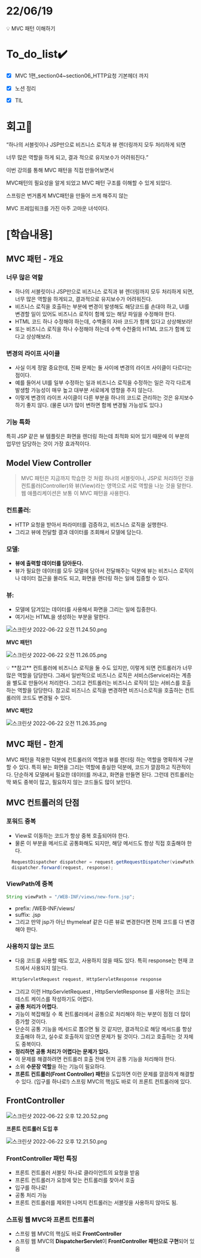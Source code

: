 # 22/06/19
<aside>
💡 MVC 패턴 이해하기

</aside>

# To_do_list✔️


- [x]  MVC 1편_section04~section06_HTTP요청 기본헤더 까지
- [x]  노션 정리
- [x]  TIL


# 회고🤔

“하나의 서블릿이나 JSP만으로 비즈니스 로직과 뷰 렌더링까지 모두 처리하게 되면

너무 많은 역할을 하게 되고, 결과 적으로 유지보수가 어려워진다.”

이번 강의를 통해 MVC 패턴을 직접 만들어보면서 

MVC패턴의 필요성을 알게 되었고 MVC 패턴 구조를 이해할 수 있게 되었다.

스프링은 번거롭게 MVC패턴을 만들어 쓰게 해주지 않는

MVC 프레임워크를 가진 아주 고마운 녀석이다.

# [학습내용]



## **MVC 패턴 - 개요**

### **너무 많은 역할**

- 하나의 서블릿이나 JSP만으로 비즈니스 로직과 뷰 렌더링까지 모두 처리하게 되면, 너무 많은 역할을
하게되고, 결과적으로 유지보수가 어려워진다.
- 비즈니스 로직을 호출하는 부분에 변경이 발생해도 해당코드를 손대야 하고, UI를 변경할 일이 있어도 비즈니스 로직이 함께 있는 해당 파일을 수정해야 한다.
- HTML 코드 하나 수정해야 하는데, 수백줄의 자바 코드가 함께 있다고 상상해보라!
- 또는 비즈니스 로직을 하나 수정해야 하는데 수백 수천줄의 HTML 코드가 함께 있다고 상상해보라.

### **변경의 라이프 사이클**

- 사실 이게 정말 중요한데, 진짜 문제는 둘 사이에 변경의 라이프 사이클이 다르다는 점이다.
- 예를 들어서 UI를 일부 수정하는 일과 비즈니스 로직을 수정하는 일은 각각 다르게 발생할 가능성이 매우 높고 대부분 서로에게 영향을 주지 않는다.
- 이렇게 변경의 라이프 사이클이 다른 부분을 하나의 코드로 관리하는 것은 유지보수하기 좋지 않다. 
(물론 UI가 많이 변하면 함께 변경될 가능성도 있다.)

### **기능 특화**

특히 JSP 같은 뷰 템플릿은 화면을 렌더링 하는데 최적화 되어 있기 때문에 이 부분의 업무만 담당하는 것이
가장 효과적이다.

## **Model View Controller**

> MVC 패턴은 지금까지 학습한 것 처럼 하나의 서블릿이나, JSP로 처리하던 것을 컨트롤러(Controller)와
뷰(View)라는 영역으로 서로 역할을 나눈 것을 말한다. 웹 애플리케이션은 보통 이 MVC 패턴을 사용한다.
> 

### **컨트롤러**:

- HTTP 요청을 받아서 파라미터를 검증하고, 비즈니스 로직을 실행한다.
- 그리고 뷰에 전달할 결과 데이터를 조회해서 모델에 담는다.

### **모델**:

- **뷰에 출력할 데이터를 담아둔다.**
- 뷰가 필요한 데이터를 모두 모델에 담아서 전달해주는 덕분에 뷰는 비즈니스 로직이나 데이터 접근을 몰라도 되고, 화면을 렌더링 하는 일에 집중할 수 있다.

### **뷰**:

- 모델에 담겨있는 데이터를 사용해서 화면을 그리는 일에 집중한다.
- 여기서는 HTML을 생성하는 부분을 말한다.

![스크린샷 2022-06-22 오전 11.24.50.png](https://s3.us-west-2.amazonaws.com/secure.notion-static.com/a1e71d2a-e09d-4f81-9dc6-ea6db4b610dd/%E1%84%89%E1%85%B3%E1%84%8F%E1%85%B3%E1%84%85%E1%85%B5%E1%86%AB%E1%84%89%E1%85%A3%E1%86%BA_2022-06-22_%E1%84%8B%E1%85%A9%E1%84%8C%E1%85%A5%E1%86%AB_11.24.50.png?X-Amz-Algorithm=AWS4-HMAC-SHA256&X-Amz-Content-Sha256=UNSIGNED-PAYLOAD&X-Amz-Credential=AKIAT73L2G45EIPT3X45%2F20220630%2Fus-west-2%2Fs3%2Faws4_request&X-Amz-Date=20220630T022957Z&X-Amz-Expires=86400&X-Amz-Signature=3b755b28dc3d39b55aa3bc51f9f90e1f44cbbb3952c735321bbd3b4952db9e7d&X-Amz-SignedHeaders=host&response-content-disposition=filename%20%3D%22%25E1%2584%2589%25E1%2585%25B3%25E1%2584%258F%25E1%2585%25B3%25E1%2584%2585%25E1%2585%25B5%25E1%2586%25AB%25E1%2584%2589%25E1%2585%25A3%25E1%2586%25BA%25202022-06-22%2520%25E1%2584%258B%25E1%2585%25A9%25E1%2584%258C%25E1%2585%25A5%25E1%2586%25AB%252011.24.50.png%22&x-id=GetObject)

**MVC 패턴1**

![스크린샷 2022-06-22 오전 11.26.05.png](https://s3.us-west-2.amazonaws.com/secure.notion-static.com/347b9f3e-bb88-44e6-8516-9d51bec9737a/%E1%84%89%E1%85%B3%E1%84%8F%E1%85%B3%E1%84%85%E1%85%B5%E1%86%AB%E1%84%89%E1%85%A3%E1%86%BA_2022-06-22_%E1%84%8B%E1%85%A9%E1%84%8C%E1%85%A5%E1%86%AB_11.26.05.png?X-Amz-Algorithm=AWS4-HMAC-SHA256&X-Amz-Content-Sha256=UNSIGNED-PAYLOAD&X-Amz-Credential=AKIAT73L2G45EIPT3X45%2F20220630%2Fus-west-2%2Fs3%2Faws4_request&X-Amz-Date=20220630T023011Z&X-Amz-Expires=86400&X-Amz-Signature=e7d33f6b438a5bfdd718d6fa006fc431d2683a76096694dadca47ecf39c6a059&X-Amz-SignedHeaders=host&response-content-disposition=filename%20%3D%22%25E1%2584%2589%25E1%2585%25B3%25E1%2584%258F%25E1%2585%25B3%25E1%2584%2585%25E1%2585%25B5%25E1%2586%25AB%25E1%2584%2589%25E1%2585%25A3%25E1%2586%25BA%25202022-06-22%2520%25E1%2584%258B%25E1%2585%25A9%25E1%2584%258C%25E1%2585%25A5%25E1%2586%25AB%252011.26.05.png%22&x-id=GetObject)

<aside>
💡 **참고**
컨트롤러에 비즈니스 로직을 둘 수도 있지만, 이렇게 되면 컨트롤러가 너무 많은 역할을 담당한다. 
그래서 일반적으로 비즈니스 로직은 서비스(Service)라는 계층을 별도로 만들어서 처리한다. 
그리고 컨트롤러는 비즈니스 로직이 있는 서비스를 호출하는 역할을 담당한다. 
참고로 비즈니스 로직을 변경하면 비즈니스로직을 호출하는 컨트롤러의 코드도 변경될 수 있다.

</aside>

**MVC 패턴2**

![스크린샷 2022-06-22 오전 11.26.35.png](https://s3.us-west-2.amazonaws.com/secure.notion-static.com/8c3ebe7d-e7e3-4e2b-9028-24780a4b5deb/%E1%84%89%E1%85%B3%E1%84%8F%E1%85%B3%E1%84%85%E1%85%B5%E1%86%AB%E1%84%89%E1%85%A3%E1%86%BA_2022-06-22_%E1%84%8B%E1%85%A9%E1%84%8C%E1%85%A5%E1%86%AB_11.26.35.png?X-Amz-Algorithm=AWS4-HMAC-SHA256&X-Amz-Content-Sha256=UNSIGNED-PAYLOAD&X-Amz-Credential=AKIAT73L2G45EIPT3X45%2F20220630%2Fus-west-2%2Fs3%2Faws4_request&X-Amz-Date=20220630T023024Z&X-Amz-Expires=86400&X-Amz-Signature=5717fba3a0b51c2e66248e8d52fb859ae50ed147a9ba56c495ffc69e07e24d59&X-Amz-SignedHeaders=host&response-content-disposition=filename%20%3D%22%25E1%2584%2589%25E1%2585%25B3%25E1%2584%258F%25E1%2585%25B3%25E1%2584%2585%25E1%2585%25B5%25E1%2586%25AB%25E1%2584%2589%25E1%2585%25A3%25E1%2586%25BA%25202022-06-22%2520%25E1%2584%258B%25E1%2585%25A9%25E1%2584%258C%25E1%2585%25A5%25E1%2586%25AB%252011.26.35.png%22&x-id=GetObject)

## **MVC 패턴 - 한계**

MVC 패턴을 적용한 덕분에 컨트롤러의 역할과 뷰를 렌더링 하는 역할을 명확하게 구분할 수 있다.
특히 뷰는 화면을 그리는 역할에 충실한 덕분에, 코드가 깔끔하고 직관적이다. 단순하게 모델에서 필요한
데이터를 꺼내고, 화면을 만들면 된다.
그런데 컨트롤러는 딱 봐도 중복이 많고, 필요하지 않는 코드들도 많이 보인다.

## **MVC 컨트롤러의 단점**

### **포워드 중복**

- View로 이동하는 코드가 항상 중복 호출되어야 한다.
- 물론 이 부분을 메서드로 공통화해도 되지만, 해당 메서드도 항상 직접 호출해야 한다.

```java
  RequestDispatcher dispatcher = request.getRequestDispatcher(viewPath);
  dispatcher.forward(request, response);
```

### **ViewPath에 중복**

```java
String viewPath = "/WEB-INF/views/new-form.jsp";
```

- prefix: /WEB-INF/views/
- suffix: .jsp
- 그리고 만약 jsp가 아닌 thymeleaf 같은 다른 뷰로 변경한다면 전체 코드를 다 변경해야 한다.

### **사용하지 않는 코드**

- 다음 코드를 사용할 때도 있고, 사용하지 않을 때도 있다. 특히 response는 현재 코드에서 사용되지
않는다.

```java
  HttpServletRequest request, HttpServletResponse response
```

- 그리고 이런 HttpServletRequest , HttpServletResponse 를 사용하는 코드는 테스트 케이스를
작성하기도 어렵다.
- **공통 처리가 어렵다.**
- 기능이 복잡해질 수 록 컨트롤러에서 공통으로 처리해야 하는 부분이 점점 더 많이 증가할 것이다.
- 단순히 공통 기능을 메서드로 뽑으면 될 것 같지만, 결과적으로 해당 메서드를 항상 호출해야 하고, 실수로 호출하지 않으면 문제가 될 것이다. 그리고 호출하는 것 자체도 중복이다.
- **정리하면 공통 처리가 어렵다는 문제가 있다.**
- 이 문제를 해결하려면 컨트롤러 호출 전에 먼저 공통 기능을 처리해야 한다.
- 소위 **수문장 역할**을 하는 기능이 필요하다.
- **프론트 컨트롤러(Front Controller) 패턴**을 도입하면 이런 문제를 깔끔하게 해결할 수 있다.
(입구를 하나로!) 스프링 MVC의 핵심도 바로 이 프론트 컨트롤러에 있다.

## FrontController

![스크린샷 2022-06-22 오후 12.20.52.png](https://s3.us-west-2.amazonaws.com/secure.notion-static.com/92656cf1-ae36-472f-a4e3-c16fc5299ff0/%E1%84%89%E1%85%B3%E1%84%8F%E1%85%B3%E1%84%85%E1%85%B5%E1%86%AB%E1%84%89%E1%85%A3%E1%86%BA_2022-06-22_%E1%84%8B%E1%85%A9%E1%84%92%E1%85%AE_12.20.52.png?X-Amz-Algorithm=AWS4-HMAC-SHA256&X-Amz-Content-Sha256=UNSIGNED-PAYLOAD&X-Amz-Credential=AKIAT73L2G45EIPT3X45%2F20220630%2Fus-west-2%2Fs3%2Faws4_request&X-Amz-Date=20220630T023041Z&X-Amz-Expires=86400&X-Amz-Signature=1da6bf6e8421a0ddc9706bc0a61feca13e8c9f3ed9baa3e881825b7d7f403a5d&X-Amz-SignedHeaders=host&response-content-disposition=filename%20%3D%22%25E1%2584%2589%25E1%2585%25B3%25E1%2584%258F%25E1%2585%25B3%25E1%2584%2585%25E1%2585%25B5%25E1%2586%25AB%25E1%2584%2589%25E1%2585%25A3%25E1%2586%25BA%25202022-06-22%2520%25E1%2584%258B%25E1%2585%25A9%25E1%2584%2592%25E1%2585%25AE%252012.20.52.png%22&x-id=GetObject)

**프론트 컨트롤러 도입 후**

![스크린샷 2022-06-22 오후 12.21.50.png](https://s3.us-west-2.amazonaws.com/secure.notion-static.com/2e290a4a-32b6-4701-9a04-06974a26c8e7/%E1%84%89%E1%85%B3%E1%84%8F%E1%85%B3%E1%84%85%E1%85%B5%E1%86%AB%E1%84%89%E1%85%A3%E1%86%BA_2022-06-22_%E1%84%8B%E1%85%A9%E1%84%92%E1%85%AE_12.21.50.png?X-Amz-Algorithm=AWS4-HMAC-SHA256&X-Amz-Content-Sha256=UNSIGNED-PAYLOAD&X-Amz-Credential=AKIAT73L2G45EIPT3X45%2F20220630%2Fus-west-2%2Fs3%2Faws4_request&X-Amz-Date=20220630T023054Z&X-Amz-Expires=86400&X-Amz-Signature=12c17d2584035fa0d3eee43a7ee4d24958219570a8e9b480beb62695b486c48f&X-Amz-SignedHeaders=host&response-content-disposition=filename%20%3D%22%25E1%2584%2589%25E1%2585%25B3%25E1%2584%258F%25E1%2585%25B3%25E1%2584%2585%25E1%2585%25B5%25E1%2586%25AB%25E1%2584%2589%25E1%2585%25A3%25E1%2586%25BA%25202022-06-22%2520%25E1%2584%258B%25E1%2585%25A9%25E1%2584%2592%25E1%2585%25AE%252012.21.50.png%22&x-id=GetObject)

### **FrontController 패턴 특징**

- 프론트 컨트롤러 서블릿 하나로 클라이언트의 요청을 받음
- 프론트 컨트롤러가 요청에 맞는 컨트롤러를 찾아서 호출
- 입구를 하나로!
- 공통 처리 가능
- 프론트 컨트롤러를 제외한 나머지 컨트롤러는 서블릿을 사용하지 않아도 됨.

### **스프링 웹 MVC와 프론트 컨트롤러**

- 스프링 웹 MVC의 핵심도 바로 **FrontController**
- 스프링 웹 MVC의 **DispatcherServlet**이 **FrontController 패턴으로 구현**되어 있음
